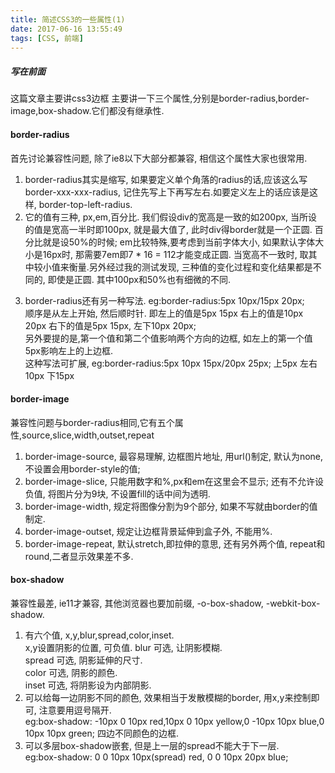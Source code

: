 ```yaml
---
title: 简述CSS3的一些属性(1)
date: 2017-06-16 13:55:49
tags: [CSS, 前端]
---
```

##### 写在前面
这篇文章主要讲css3边框
主要讲一下三个属性,分别是border-radius,border-image,box-shadow.它们都没有继承性.

#### border-radius
首先讨论兼容性问题, 除了ie8以下大部分都兼容, 相信这个属性大家也很常用.

1. border-radius其实是缩写, 如果要定义单个角落的radius的话,应该这么写 border-xxx-xxx-radius, 记住先写上下再写左右.如要定义左上的话应该是这样, border-top-left-radius.
2. 它的值有三种, px,em,百分比. 我们假设div的宽高是一致的如200px, 当所设的值是宽高一半时即100px, 就是最大值了, 此时div得border就是一个正圆.
   百分比就是设50%的时候; em比较特殊,要考虑到当前字体大小, 如果默认字体大小是16px时, 那需要7em即7 * 16 = 112才能变成正圆. 当宽高不一致时, 取其中较小值来衡量.另外经过我的测试发现, 三种值的变化过程和变化结果都是不同的, 即使是正圆. 其中100px和50%也有细微的不同.

<!--more-->
3. border-radius还有另一种写法. eg:border-radius:5px 10px/15px 20px;  
   顺序是从左上开始, 然后顺时针. 即左上的值是5px 15px 右上的值是10px 20px 右下的值是5px 15px, 左下10px 20px;  
   另外要提的是,第一个值和第二个值影响两个方向的边框, 如左上的第一个值5px影响左上的上边框.  
   这种写法可扩展, eg:border-radius:5px 10px 15px/20px 25px; 上5px 左右10px 下15px

#### border-image
兼容性问题与border-radius相同,它有五个属性,source,slice,width,outset,repeat

1. border-image-source, 最容易理解, 边框图片地址, 用url()制定, 默认为none, 不设置会用border-style的值;
2. border-image-slice, 只能用数字和%,px和em在这里会不显示; 还有不允许设负值, 将图片分为9块, 不设置fill的话中间为透明.
3. border-image-width, 规定将图像分割为9个部分, 如果不写就由border的值制定.
4. border-image-outset, 规定让边框背景延伸到盒子外, 不能用%.
5. border-image-repeat, 默认stretch,即拉伸的意思, 还有另外两个值, repeat和round,二者显示效果差不多.

#### box-shadow
兼容性最差, ie11才兼容, 其他浏览器也要加前缀, -o-box-shadow, -webkit-box-shadow.

1. 有六个值, x,y,blur,spread,color,inset.  
   x,y设置阴影的位置, 可负值.
   blur 可选, 让阴影模糊.  
   spread 可选, 阴影延伸的尺寸.  
   color 可选, 阴影的颜色.  
   inset 可选, 将阴影设为内部阴影.
2. 可以给每一边阴影不同的颜色, 效果相当于发散模糊的border, 用x,y来控制即可, 注意要用逗号隔开.  
   eg:box-shadow: -10px 0 10px red,10px 0 10px yellow,0 -10px 10px blue,0 10px 10px green; 四边不同颜色的边框.
3. 可以多层box-shadow嵌套, 但是上一层的spread不能大于下一层.  
   eg:box-shadow: 0 0 10px 10px(spread) red, 0 0 10px 20px blue;



